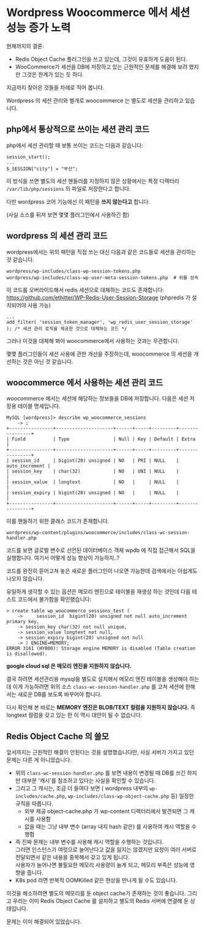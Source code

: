 # Wordpress Woocommerce 에서 세션 성능 증가 노력

현재까지의 결론:
* Redis Object Cache 플러그인을 쓰고 있는데, 그것이 유효하게 도움이 된다.
* WooCommerce가 세션을 DB에 저장하고 있는 근원적인 문제를 해결해 보려 했지만 그것은 한계가 있는 듯 하다.

지금까지 찾아온 것들을 차례로 적어 봅니다.

Wordpress 의 세션 관리와 별개로 woocommerce 는 별도로 세션을 관리하고 있습니다.

## php에서 통상적으로 쓰이는 세션 관리 코드

php에서 세션 관리할 때 보통 쓰이는 코드는 다음과 같습니다:
```
session_start();
...
$_SESSION["city"] = "부산";
```

이 방식을 쓰면 별도의 세션 핸들러를 지정하지 않은 상황에서는 특정 디렉터리 ```/var/lib/php/sessions``` 의 파일로 저장한다고 합니다.

다만 wordpress 코어 기능에선 이 패턴을 **쓰지 않는다고** 합니다. 

(사실 소스를 뒤져 보면 몇몇 플러그인에서 사용하긴 함)

## wordpress 의 세션 관리 코드

wordpress에서는 위의 패턴을 직접 쓰는 대신 다음과 같은 코드들로 세션을 관리하는 것 같습니다.

```
wordpress/wp-includes/class-wp-session-tokens.php
wordpress/wp-includes/class-wp-user-meta-session-tokens.php  # 위를 상속
```
이 코드를 오버라이드해서 redis 세션으로 대체하는 코드도 존재합니다:
https://github.com/ethitter/WP-Redis-User-Session-Storage (phpredis 가 설치되어야 사용 가능)
```
...
add_filter( 'session_token_manager', 'wp_redis_user_session_storage' ); /* 세션 관리 로직을 제공한 것으로 대체하는 코드 */
```
그러나 이것을 대체해 봐야 woocommerce에서 사용하는 것과는 무관합니다.

몇몇 플러그인들이 세션 사용에 관한 개선을 주장하는데, woocommerce 의 세션을 개선하는 것은 아닌 것 같습니다.

## woocommerce 에서 사용하는 세션 관리 코드

woocommerce 에서는 세션에 해당하는 정보들을 DB에 저장합니다. 다음은 세션 저장용 테이블 명세입니다.
```
MySQL [wordpress]> describe wp_woocommerce_sessions
    -> ;
+----------------+---------------------+------+-----+---------+----------------+
| Field          | Type                | Null | Key | Default | Extra          |
+----------------+---------------------+------+-----+---------+----------------+
| session_id     | bigint(20) unsigned | NO   | PRI | NULL    | auto_increment |
| session_key    | char(32)            | NO   | UNI | NULL    |                |
| session_value  | longtext            | NO   |     | NULL    |                |
| session_expiry | bigint(20) unsigned | NO   |     | NULL    |                |
+----------------+---------------------+------+-----+---------+----------------+
```

이를 핸들하기 위한 클래스 코드가 존재합니다.
```
wordpress/wp-content/plugins/woocommerce/includes/class-wc-session-handler.php
```
코드를 보면 글로벌 변수로 선언된 데이터베이스 객체 wpdb 에 직접 접근해서 SQL을 실행합니다.
여기서 어떻게 성능 향상이 가능하지..?

코드를 완전히 뜯어고쳐 놓은 새로운 플러그인이 나오면 가능한데 검색에서는 아쉽게도 나오지 않습니다.

유일하게 생각할 수 있는 옵션은 메모리 엔진으로 테이블을 재생성 하는 것인데 다음 테스트 코드에서 불가함을 확인했습니다:
```
> create table wp_woocommerce_sessions_test (
    ->     session_id  bigint(20) unsigned not null auto_increment primary key,
    -> session_key char(32) not null unique,
    -> session_value longtext not null,
    -> session_expiry bigint(20) unsigned not null
    -> ) ENGINE=MEMORY;
ERROR 3161 (HY000): Storage engine MEMORY is disabled (Table creation is disallowed).
```
**google cloud sql 은 메모리 엔진을 지원하지 않습니다.**

결국 하려면 세션관리용 mysql을 별도로 설치해서 메모리 엔진 테이블을 생성해야 하는데
이게 가능하려면 위의 소스 ```class-wc-session-handler.php``` 를 고쳐 세션에 한해서는 새로운 DB를 보도록 바꾸어야 합니다. 

다시 확인해 본 바로는 **MEMORY 엔진은 BLOB/TEXT 컬럼을 지원하지 않습니다.** 즉 longtext 컬럼을 갖고 있는 한 이 역시 대안이 될 수 없습니다.

## Redis Object Cache 의 쓸모

앞서까지는 근원적인 해결이 안된다는 것을 설명했습니다만, 사실 서버가 가지고 있던 문제는 다른 게 아니었습니다.

* 위의 ```class-wc-session-handler.php``` 를 보면 내용이 변경될 때 DB를 쓰긴 하지만 대부분 '캐시'를 참조하고 있다는 사실을 확인할 수 있습니다.
* 그리고 그 캐시는, 조금 더 들여다 보면 ( wordpress 내부의 ```wp-includes/cache.php```, ```wp-includes/class-wp-object-cache.php``` 등) 일정한 규칙을 따릅니다.
  - 외부 제공 object-cache.php 가 wp-content 디렉터리에서 발견되면 그 캐시를 사용함
  - 없을 때는 그냥 내부 변수 (array 내지 hash 같은) 를 사용하여 캐시 역할을 수행함
* 즉 진짜 문제는 내부 변수를 사용해 캐시 역할을 수행하는 것입니다. <br>
  그러면 인스턴스가 여럿으로 늘어난다고 값을 잃지는 않겠지만 요청이 여러 서버로 전달되면서 같은 내용을 중복해서 갖고 있게 됩니다. <br>
  사용자가 늘어나면 불필요한 메모리 사용량이 늘게 되고, 메모리 부족은 성능에 영향을 줍니다.
* K8s pod 라면 반복적 OOMKilled 같은 현상을 만나게 될 수도 있습니다.

이것을 해소하려면 별도의 메모리를 둔 object cache가 존재하는 것이 좋습니다.
그리고 우리는 이미 Redis Object Cache 를 설치하고 별도의 Redis 서버에 연결해 둔 상태입니다.

문제는 이미 해결되어 있었습니다.



